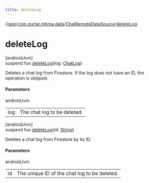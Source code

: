 ```yaml
---
title: deleteLog
---
```

//[app](../../../index.html)/[com.zurtar.mhma.data](../index.html)/[ChatRemoteDataSource](index.html)/[deleteLog](delete-log.html)



# deleteLog



[androidJvm]\
suspend fun [deleteLog](delete-log.html)(log: [ChatLog](../-chat-log/index.html))



Deletes a chat log from Firestore. If the log does not have an ID, the operation is skipped.



#### Parameters


androidJvm

| | |
|---|---|
| log | The chat log to be deleted. |





[androidJvm]\
suspend fun [deleteLog](delete-log.html)(id: [String](https://kotlinlang.org/api/core/kotlin-stdlib/kotlin/-string/index.html))



Deletes a chat log from Firestore by its ID.



#### Parameters


androidJvm

| | |
|---|---|
| id | The unique ID of the chat log to be deleted. |




